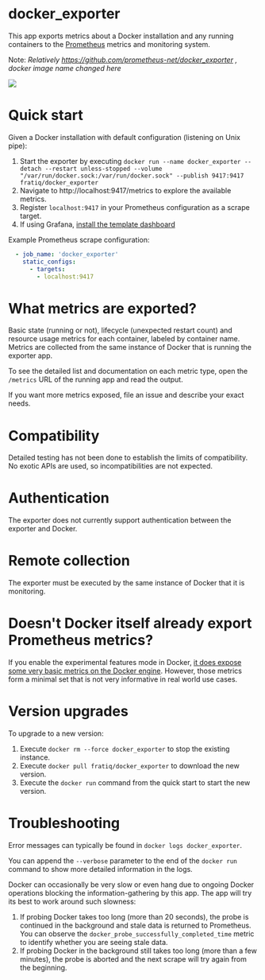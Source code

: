 # docker_exporter

This app exports metrics about a Docker installation and any running containers to the [Prometheus](https://prometheus.io) metrics and monitoring system.

Note: *Relatively https://github.com/prometheus-net/docker_exporter , docker image name changed here*

![](Screenshot.png)

# Quick start

Given a Docker installation with default configuration (listening on Unix pipe):

1. Start the exporter by executing `docker run --name docker_exporter --detach --restart unless-stopped --volume "/var/run/docker.sock:/var/run/docker.sock" --publish 9417:9417 fratiq/docker_exporter`
2. Navigate to http://localhost:9417/metrics to explore the available metrics.
3. Register `localhost:9417` in your Prometheus configuration as a scrape target.
4. If using Grafana, [install the template dashboard](https://grafana.com/grafana/dashboards/11467)

Example Prometheus scrape configuration:

```yaml
  - job_name: 'docker_exporter'
    static_configs:
      - targets:
        - localhost:9417
```

# What metrics are exported?

Basic state (running or not), lifecycle (unexpected restart count) and resource usage metrics for each container, labeled by container name. Metrics are collected from the same instance of Docker that is running the exporter app.

To see the detailed list and documentation on each metric type, open the `/metrics` URL of the running app and read the output.

If you want more metrics exposed, file an issue and describe your exact needs.

# Compatibility

Detailed testing has not been done to establish the limits of compatibility. No exotic APIs are used, so incompatibilities are not expected.

# Authentication

The exporter does not currently support authentication between the exporter and Docker.

# Remote collection

The exporter must be executed by the same instance of Docker that it is monitoring.

# Doesn't Docker itself already export Prometheus metrics?

If you enable the experimental features mode in Docker, [it does expose some very basic metrics on the Docker engine](https://docs.docker.com/config/thirdparty/prometheus/). However, those metrics form a minimal set that is not very informative in real world use cases.

# Version upgrades

To upgrade to a new version:

1. Execute `docker rm --force docker_exporter` to stop the existing instance.
2. Execute `docker pull fratiq/docker_exporter` to download the new version.
3. Execute the `docker run` command from the quick start to start the new version.

# Troubleshooting

Error messages can typically be found in `docker logs docker_exporter`.

You can append the `--verbose` parameter to the end of the `docker run` command to show more detailed information in the logs.

Docker can occasionally be very slow or even hang due to ongoing Docker operations blocking the information-gathering by this app. The app will try its best to work around such slowness:

1. If probing Docker takes too long (more than 20 seconds), the probe is continued in the background and stale data is returned to Prometheus. You can observe the `docker_probe_successfully_completed_time` metric to identify whether you are seeing stale data.
2. If probing Docker in the background still takes too long (more than a few minutes), the probe is aborted and the next scrape will try again from the beginning.
